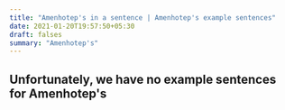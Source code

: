 ```yaml
---
title: "Amenhotep's in a sentence | Amenhotep's example sentences"
date: 2021-01-20T19:57:50+05:30
draft: falses
summary: "Amenhotep's"
---
```

## Unfortunately, we have no example sentences for Amenhotep's                 
